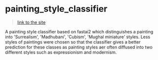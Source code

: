 # painting_style_classifier

> [link to the site](https://mybinder.org/v2/gh/saty101/painting_style_classifier/master?urlpath=%2Fvoila%2Frender%2Fpainting_style_classifier.ipynb)

A painting style classifier based on fastai2 which distinguishes a painting into 'Surrealism', 'Madhubani', 'Cubism', 'Mughal miniature' styles.
Less styles of paintings were chosen so that the classifier gives a better prediction for these classes as painting styles aer often diffused into two different styles such as expressionism and modernism.
